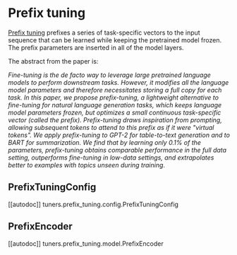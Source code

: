 <!--Copyright 2023 The HuggingFace Team. All rights reserved.

Licensed under the Apache License, Version 2.0 (the "License"); you may not use this file except in compliance with
the License. You may obtain a copy of the License at

http://www.apache.org/licenses/LICENSE-2.0

Unless required by applicable law or agreed to in writing, software distributed under the License is distributed on
an "AS IS" BASIS, WITHOUT WARRANTIES OR CONDITIONS OF ANY KIND, either express or implied. See the License for the
specific language governing permissions and limitations under the License.

⚠️ Note that this file is in Markdown but contain specific syntax for our doc-builder (similar to MDX) that may not be
rendered properly in your Markdown viewer.

-->

# Prefix tuning

[Prefix tuning](https://hf.co/papers/2101.00190) prefixes a series of task-specific vectors to the input sequence that can be learned while keeping the pretrained model frozen. The prefix parameters are inserted in all of the model layers.

The abstract from the paper is:

*Fine-tuning is the de facto way to leverage large pretrained language models to perform downstream tasks. However, it modifies all the language model parameters and therefore necessitates storing a full copy for each task. In this paper, we propose prefix-tuning, a lightweight alternative to fine-tuning for natural language generation tasks, which keeps language model parameters frozen, but optimizes a small continuous task-specific vector (called the prefix). Prefix-tuning draws inspiration from prompting, allowing subsequent tokens to attend to this prefix as if it were "virtual tokens". We apply prefix-tuning to GPT-2 for table-to-text generation and to BART for summarization. We find that by learning only 0.1\% of the parameters, prefix-tuning obtains comparable performance in the full data setting, outperforms fine-tuning in low-data settings, and extrapolates better to examples with topics unseen during training*.

## PrefixTuningConfig

[[autodoc]] tuners.prefix_tuning.config.PrefixTuningConfig

## PrefixEncoder

[[autodoc]] tuners.prefix_tuning.model.PrefixEncoder